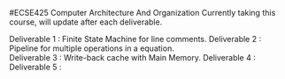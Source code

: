 #ECSE425 Computer Architecture And Organization
Currently taking this course, will update after each deliverable. 

Deliverable 1 : Finite State Machine for line comments.
Deliverable 2 : Pipeline for multiple operations in a equation.  
Deliverable 3 : Write-back cache with Main Memory.
Deliverable 4 :
Deliverable 5 : 

